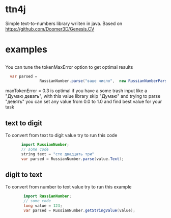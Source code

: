 # ttn4j
Simple text-to-numbers library wriiten in java. Based on https://github.com/Doomer3D/Genesis.CV
 
# examples
##
 You can tune the tokenMaxError option to get optimal results
 ```JAVA
   var parsed =
                RussianNumber.parse("ваше число",  new RussianNumberParserOptions().setMaxTokenError(0.3));
 ```
 maxTokenError = 0.3 is optimal if you have a some trash input like a "Думаю девать", with this value library skip "Думаю" and trying to parse "девять"
 you can set any value from 0.0 to 1.0 and find best value for your task
## text to digit
  To convert from text to digit value try to run this code
 ```JAVA
        import RussianNumber;
        // some code
        string text = "сто двадцать три"
        var parsed = RussianNumber.parse(value.Text);
 ```

## digit to text
  To convert from number to text value try to run this example
```JAVA
        import RussianNumber;
        // some code
        long value = 123;
        var parsed = RussianNumber.getStringValue(value);
```


